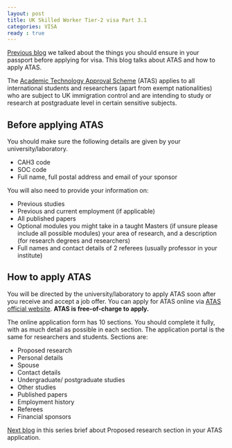 ```yaml
---
layout: post
title: UK Skilled Worker Tier-2 visa Part 3.1
categories: VISA
ready : true
---
```


[Previous blog](skilled-worker-p2-passport) we talked about the things you should ensure in your 
passport before applying for visa. This blog talks about ATAS and how to apply ATAS.

The [Academic Technology Approval Scheme](https://www.gov.uk/guidance/academic-technology-approval-scheme) 
(ATAS) applies to all international students and researchers (apart from exempt 
nationalities) who are subject to UK immigration control and are intending to 
study or research at postgraduate level in certain  sensitive subjects.

## Before applying ATAS

You should make sure the following details are given by your university/laboratory.

* CAH3 code 
* SOC code
* Full name, full postal address and email of your sponsor

You will also need to provide your information on:

* Previous studies
* Previous and current employment (if applicable)
* All published papers
* Optional modules you might take in a taught Masters (if unsure please include all possible modules)
your area of research, and a description (for research degrees and researchers)
* Full names and contact details of 2 referees (usually professor in your institute)

## How to apply ATAS

You will be directed by the university/laboratory to apply ATAS soon after you 
receive and accept a job offer. You can apply for ATAS online via 
[ATAS official website](https://www.academic-technology-approval.service.gov.uk/sign-in). 
**ATAS is free-of-charge to apply.**

The online application form has 10 sections. You should complete it fully, with as 
much detail as possible in each section. The application portal is the same for 
researchers and students. Sections are:

* Proposed research
* Personal details
* Spouse
* Contact details
* Undergraduate/ postgraduate studies
* Other studies
* Published papers
* Employment history
* Referees
* Financial sponsors

[Next blog](skilled-worker-p3-2-atas) in this series brief about Proposed 
research section in your ATAS application.

